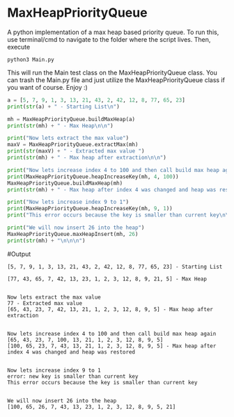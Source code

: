 # MaxHeapPriorityQueue
A python implementation of a max heap based priority queue. To run this, use terminal/cmd to navigate to the folder where the script lives. Then, execute

```shell
python3 Main.py
```
This will run the Main test class on the MaxHeapPriorityQueue class. You can trash the Main.py file and just utilize the MaxHeapPriorityQueue class if you want of course. Enjoy :)

```python
a = [5, 7, 9, 1, 3, 13, 21, 43, 2, 42, 12, 8, 77, 65, 23]
print(str(a) + " - Starting List\n")

mh = MaxHeapPriorityQueue.buildMaxHeap(a)
print(str(mh) + " - Max Heap\n\n")

print("Now lets extract the max value")
maxV = MaxHeapPriorityQueue.extractMax(mh)
print(str(maxV) + " - Extracted max value ")
print(str(mh) + " - Max heap after extraction\n\n")

print("Now lets increase index 4 to 100 and then call build max heap again")
print(MaxHeapPriorityQueue.heapIncreaseKey(mh, 4, 100))
MaxHeapPriorityQueue.buildMaxHeap(mh)
print(str(mh) + " - Max heap after index 4 was changed and heap was restored\n\n")

print("Now lets increase index 9 to 1")
print(MaxHeapPriorityQueue.heapIncreaseKey(mh, 9, 1))
print("This error occurs because the key is smaller than current key\n\n")

print("We will now insert 26 into the heap")
MaxHeapPriorityQueue.maxHeapInsert(mh, 26)
print(str(mh) + "\n\n\n")
```

#Output


```
[5, 7, 9, 1, 3, 13, 21, 43, 2, 42, 12, 8, 77, 65, 23] - Starting List

[77, 43, 65, 7, 42, 13, 23, 1, 2, 3, 12, 8, 9, 21, 5] - Max Heap


Now lets extract the max value
77 - Extracted max value
[65, 43, 23, 7, 42, 13, 21, 1, 2, 3, 12, 8, 9, 5] - Max heap after extraction


Now lets increase index 4 to 100 and then call build max heap again
[65, 43, 23, 7, 100, 13, 21, 1, 2, 3, 12, 8, 9, 5]
[100, 65, 23, 7, 43, 13, 21, 1, 2, 3, 12, 8, 9, 5] - Max heap after index 4 was changed and heap was restored


Now lets increase index 9 to 1
error: new key is smaller than current key
This error occurs because the key is smaller than current key


We will now insert 26 into the heap
[100, 65, 26, 7, 43, 13, 23, 1, 2, 3, 12, 8, 9, 5, 21]
```
